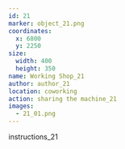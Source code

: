 ```yaml
---
id: 21
marker: object_21.png
coordinates:
  x: 6800
  y: 2250
size:
  width: 400
  height: 350
name: Working Shop_21
author: author_21
location: coworking
action: sharing the machine_21
images:
  - 21_01.png
---
```


instructions_21
